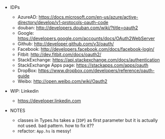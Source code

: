 
* IDPs
  - AzureAD: <https://docs.microsoft.com/en-us/azure/active-directory/develop/v1-protocols-oauth-code>
  - douban: <http://developers.douban.com/wiki/?title=oauth2>
  - Google: <https://developers.google.com/accounts/docs/OAuth2WebServer>
  - Github: <http://developer.github.com/v3/oauth/>
  - Facebook: <http://developers.facebook.com/docs/facebook-login/>
  - Fitbit: <http://dev.fitbit.com/docs/oauth2/>
  - StackExchange: <https://api.stackexchange.com/docs/authentication>
  - StackExchange Apps page: <https://stackapps.com/apps/oauth>
  - DropBox: <https://www.dropbox.com/developers/reference/oauth-guide>
  - Weibo: <http://open.weibo.com/wiki/Oauth2>

* WIP: Linkedin
  - <https://developer.linkedin.com>

* NOTES
  - classes in Types.hs takes a (`IDP`) as first parameter but it is actually not used. bad pattern. how to fix it??
  - refactor: `App.hs` is messy!
